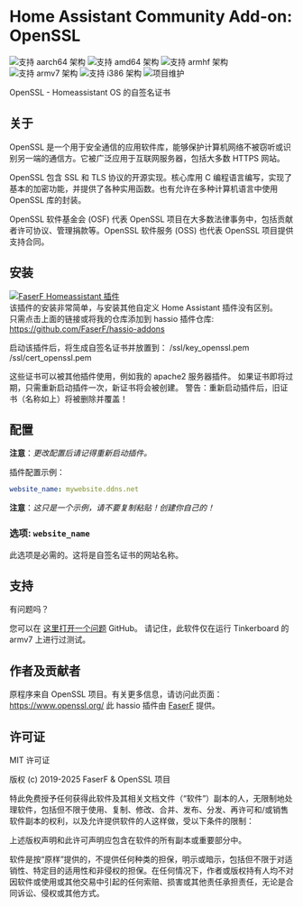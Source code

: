 # Home Assistant Community Add-on: OpenSSL
![支持 aarch64 架构][aarch64-shield] ![支持 amd64 架构][amd64-shield] ![支持 armhf 架构][armhf-shield] ![支持 armv7 架构][armv7-shield] ![支持 i386 架构][i386-shield]
![项目维护][maintenance-shield]

OpenSSL - Homeassistant OS 的自签名证书

## 关于

OpenSSL 是一个用于安全通信的应用软件库，能够保护计算机网络不被窃听或识别另一端的通信方。它被广泛应用于互联网服务器，包括大多数 HTTPS 网站。

OpenSSL 包含 SSL 和 TLS 协议的开源实现。核心库用 C 编程语言编写，实现了基本的加密功能，并提供了各种实用函数。也有允许在多种计算机语言中使用 OpenSSL 库的封装。

OpenSSL 软件基金会 (OSF) 代表 OpenSSL 项目在大多数法律事务中，包括贡献者许可协议、管理捐款等。OpenSSL 软件服务 (OSS) 也代表 OpenSSL 项目提供支持合同。

## 安装

[![FaserF Homeassistant 插件](https://my.home-assistant.io/badges/supervisor_add_addon_repository.svg)](https://my.home-assistant.io/redirect/supervisor_add_addon_repository/?repository_url=https%3A%2F%2Fgithub.com%2FFaserF%2Fhassio-addons)
<br />
该插件的安装非常简单，与安装其他自定义 Home Assistant 插件没有区别。<br />
只需点击上面的链接或将我的仓库添加到 hassio 插件仓库: <https://github.com/FaserF/hassio-addons>

启动该插件后，将生成自签名证书并放置到：
/ssl/key_openssl.pem
/ssl/cert_openssl.pem

这些证书可以被其他插件使用，例如我的 apache2 服务器插件。
如果证书即将过期，只需重新启动插件一次，新证书将会被创建。
警告：重新启动插件后，旧证书（名称如上）将被删除并覆盖！

## 配置

**注意**：_更改配置后请记得重新启动插件。_

插件配置示例：

```yaml
website_name: mywebsite.ddns.net
```

**注意**：_这只是一个示例，请不要复制粘贴！创建你自己的！_

### 选项: `website_name`

此选项是必需的。这将是自签名证书的网站名称。

## 支持

有问题吗？

您可以在 [这里打开一个问题][issue] GitHub。
请记住，此软件仅在运行 Tinkerboard 的 armv7 上进行过测试。

## 作者及贡献者

原程序来自 OpenSSL 项目。有关更多信息，请访问此页面：<https://www.openssl.org/>
此 hassio 插件由 [FaserF] 提供。

## 许可证

MIT 许可证

版权 (c) 2019-2025 FaserF & OpenSSL 项目

特此免费授予任何获得此软件及其相关文档文件（“软件”）副本的人，无限制地处理软件，包括但不限于使用、复制、修改、合并、发布、分发、再许可和/或销售软件副本的权利，以及允许提供软件的人这样做，受以下条件的限制：

上述版权声明和此许可声明应包含在软件的所有副本或重要部分中。

软件是按“原样”提供的，不提供任何种类的担保，明示或暗示，包括但不限于对适销性、特定目的适用性和非侵权的担保。在任何情况下，作者或版权持有人均不对因软件或使用或其他交易中引起的任何索赔、损害或其他责任承担责任，无论是合同诉讼、侵权或其他方式。

[aarch64-shield]: https://img.shields.io/badge/aarch64-yes-green.svg
[amd64-shield]: https://img.shields.io/badge/amd64-yes-green.svg
[armhf-shield]: https://img.shields.io/badge/armhf-yes-green.svg
[armv7-shield]: https://img.shields.io/badge/armv7-yes-green.svg
[FaserF]: https://github.com/FaserF/
[i386-shield]: https://img.shields.io/badge/i386-yes-green.svg
[issue]: https://github.com/FaserF/hassio-addons/issues
[maintenance-shield]: https://img.shields.io/maintenance/yes/2025.svg